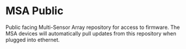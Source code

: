 # MSA Public
Public facing Multi-Sensor Array repository for access to firmware. The MSA devices will automatically pull updates from this repository when plugged into ethernet.